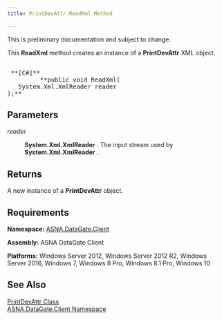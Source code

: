 ```yaml
---
title: PrintDevAttr.ReadXml Method

---
```


This is preliminary documentation and subject to change. 

This **ReadXml** method creates an instance of a **PrintDevAttr** XML object.
<pre class="prettyprint">
        <span class="lang">
 **[C#]** 
        </span> **public void ReadXml(
   System.Xml.XmlReader reader
);**      </pre>


## Parameters

<dl>
        <dt />
</dl>

*reader* 
<dl>
        <dd>

**System.Xml.XmlReader** . The input stream used by **System.Xml.XmlReader** .
</dd>
</dl>

## Returns

A new instance of a **PrintDevAttr** object.
## Requirements

<span> **Namespace:** [ASNA.DataGate.Client](datagate-client-namespace.html) </span> 

<span> **Assembly:** ASNA DataGate Client</span> 

<span> **Platforms:** Windows Server 2012, Windows Server 2012 R2, Windows Server 2016, Windows 7, Windows 8 Pro, Windows 8.1 Pro, Windows 10</span> 
## See Also


[PrintDevAttr Class](print-dev-attr-class.html)
      <br />
[ASNA.DataGate.Client Namespace](datagate-client-namespace.html)

